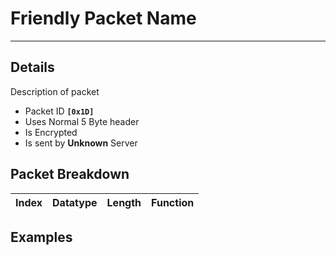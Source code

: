 # Friendly Packet Name #

---


## Details ##

Description of packet
  * Packet ID **`[0x1D]`**
  * Uses Normal 5 Byte header
  * Is Encrypted
  * Is sent by **Unknown** Server

## Packet Breakdown ##
| Index | Datatype | Length | Function |
|:------|:---------|:-------|:---------|

## Examples ##
